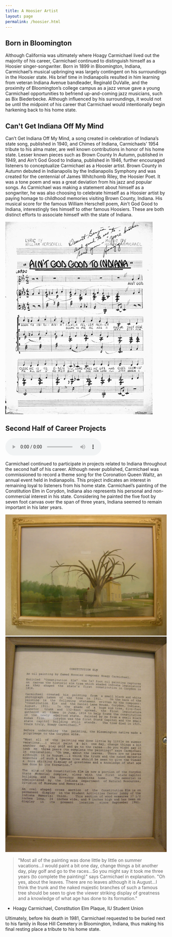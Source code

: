 ```yaml
---
title: A Hoosier Artist
layout: page
permalink: /hoosier.html
---
```

## Born in Bloomington
Although California was ultimately where Hoagy Carmichael lived out the majority of his career, Carmichael continued to distinguish himself as a Hoosier singer-songwriter. Born in 1899 in Bloomington, Indiana, Carmichael’s musical upbringing was largely contingent on his surroundings in the Hoosier state. His brief time in Indianapolis resulted in him learning from veteran Indiana Avenue bandleader, Reginald DuValle, and the proximity of Bloomington’s college campus as a jazz venue gave a young Carmichael opportunities to befriend up-and-coming jazz musicians, such as Bix Biederbecke. Although influenced by his surroundings, it would not be until the midpoint of his career that Carmichael would intentionally begin harkening back to his home state.
## Can't Get Indiana Off My Mind
Can’t Get Indiana Off My Mind, a song created in celebration of Indiana’s state song, published in 1940, and Chimes of Indiana, Carmichaels’ 1954 tribute to his alma mater, are well known contributions in honor of his home state. Lesser known pieces such as Brown County In Autumn, published in 1949, and Ain’t God Good to Indiana, published in 1946, further encouraged listeners to conceptualize Carmichael as a Hoosier artist. Brown County in Autumn debuted in Indianapolis by the Indianapolis Symphony and was created for the centennial of James Whitchomb Riley, the Hoosier Poet. It was a tone poem and was a great deviation from his jazz and popular songs. As Carmichael was making a statement about himself as a songwriter, he was also choosing to celebrate himself as a Hoosier artist by paying homage to childhood memories visiting Brown County, Indiana. His musical score for the famous William Herschell poem, Ain’t God Good to Indiana, interestingly ties himself to other famous Hoosiers. These are both distinct efforts to associate himself with the state of Indiana.

![aint_god_good](aint_god_good.jpeg)
## Second Half of Career Projects

![coronation_queen](coronation_queen_waltz.mp3)

Carmichael continued to participate in projects related to Indiana throughout the second half of his career. Although never published, Carmichael was commissioned to record a theme song for the Coronation Queen Waltz, an annual event held in Indianapolis. This project indicates an interest in remaining loyal to listeners from his home state. Carmichael’s painting of the Constitution Elm in Corydon, Indiana also represents his personal and non-commercial interest in his state. Considering he painted the five foot by seven foot canvas over the span of three years, Indiana seemed to remain important in his later years. 

![constitution_elm](constitution.jpg)
![elm_words](elm.jpeg)

> "Most all of the painting was done little by little on summer
vacations...I would paint a bit one day, change things a bit
another day, play golf and go to the races...So you might say it
took me three years (to complete the painting)" says Carmichael
in explanation. "Oh yes, about the leaves. There are no leaves
although it is August...I think the trunk and the naked majestic
branches of such a famous tree should be seen to give the viewer
striking display of greatness and a knowledge of what age
has done to its formation."
- Hoagy Carmichael, Constitution Elm Plaque, IU Student Union

Ultimately, before his death in 1981, Carmichael requested to be buried next to his family in Rose Hill Cemetery in Bloomington, Indiana, thus making his final resting place a tribute to his home state.
